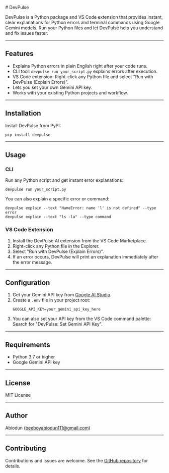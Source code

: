  # DevPulse

DevPulse is a Python package and VS Code extension that provides instant, clear explanations for Python errors and terminal commands using Google Gemini models. Run your Python files and let DevPulse help you understand and fix issues faster.

---

## Features

- Explains Python errors in plain English right after your code runs.
- CLI tool: `devpulse run your_script.py` explains errors after execution.
- VS Code extension: Right-click any Python file and select "Run with DevPulse (Explain Errors)".
- Lets you set your own Gemini API key.
- Works with your existing Python projects and workflow.

---

## Installation

Install DevPulse from PyPI:

```
pip install devpulse
```

---

## Usage

### CLI

Run any Python script and get instant error explanations:

```
devpulse run your_script.py
```

You can also explain a specific error or command:

```
devpulse explain --text "NameError: name 'l' is not defined" --type error
devpulse explain --text "ls -la" --type command
```

### VS Code Extension

1. Install the DevPulse AI extension from the VS Code Marketplace.
2. Right-click any Python file in the Explorer.
3. Select "Run with DevPulse (Explain Errors)".
4. If an error occurs, DevPulse will print an explanation immediately after the error message.

---

## Configuration

1. Get your Gemini API key from [Google AI Studio](https://aistudio.google.com/app/apikey).
2. Create a `.env` file in your project root:
    ```
    GOOGLE_API_KEY=your_gemini_api_key_here
    ```
3. You can also set your API key from the VS Code command palette:  
   Search for "DevPulse: Set Gemini API Key".

---

## Requirements

- Python 3.7 or higher
- Google Gemini API key

---

## License

MIT License

---

## Author

Abiodun (beeboyabiodun111@gmail.com)

---

## Contributing

Contributions and issues are welcome. See the [GitHub repository](https://github.com/beeboy11/devpulse) for details.
